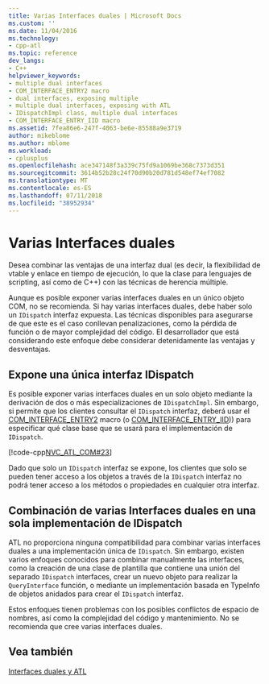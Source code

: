 ```yaml
---
title: Varias Interfaces duales | Microsoft Docs
ms.custom: ''
ms.date: 11/04/2016
ms.technology:
- cpp-atl
ms.topic: reference
dev_langs:
- C++
helpviewer_keywords:
- multiple dual interfaces
- COM_INTERFACE_ENTRY2 macro
- dual interfaces, exposing multiple
- multiple dual interfaces, exposing with ATL
- IDispatchImpl class, multiple dual interfaces
- COM_INTERFACE_ENTRY_IID macro
ms.assetid: 7fea86e6-247f-4063-be6e-85588a9e3719
author: mikeblome
ms.author: mblome
ms.workload:
- cplusplus
ms.openlocfilehash: ace347148f3a339c75fd9a1069be368c7373d351
ms.sourcegitcommit: 3614b52b28c24f70d90b20d781d548ef74ef7082
ms.translationtype: MT
ms.contentlocale: es-ES
ms.lasthandoff: 07/11/2018
ms.locfileid: "38952934"
---
```

# <a name="multiple-dual-interfaces"></a>Varias Interfaces duales
Desea combinar las ventajas de una interfaz dual (es decir, la flexibilidad de vtable y enlace en tiempo de ejecución, lo que la clase para lenguajes de scripting, así como de C++) con las técnicas de herencia múltiple.  
  
 Aunque es posible exponer varias interfaces duales en un único objeto COM, no se recomienda. Si hay varias interfaces duales, debe haber solo un `IDispatch` interfaz expuesta. Las técnicas disponibles para asegurarse de que este es el caso conllevan penalizaciones, como la pérdida de función o de mayor complejidad del código. El desarrollador que está considerando este enfoque debe considerar detenidamente las ventajas y desventajas.  
  
## <a name="exposing-a-single-idispatch-interface"></a>Expone una única interfaz IDispatch  
 Es posible exponer varias interfaces duales en un solo objeto mediante la derivación de dos o más especializaciones de `IDispatchImpl`. Sin embargo, si permite que los clientes consultar el `IDispatch` interfaz, deberá usar el [COM_INTERFACE_ENTRY2](reference/com-interface-entry-macros.md#com_interface_entry2) macro (o [COM_INTERFACE_ENTRY_IID](reference/com-interface-entry-macros.md#com_interface_entry_iid))) para especificar qué clase base que se usará para el implementación de `IDispatch`.  
  
 [!code-cpp[NVC_ATL_COM#23](../atl/codesnippet/cpp/multiple-dual-interfaces_1.h)]  
  
 Dado que solo un `IDispatch` interfaz se expone, los clientes que solo se pueden tener acceso a los objetos a través de la `IDispatch` interfaz no podrá tener acceso a los métodos o propiedades en cualquier otra interfaz.  
  
## <a name="combining-multiple-dual-interfaces-into-a-single-implementation-of-idispatch"></a>Combinación de varias Interfaces duales en una sola implementación de IDispatch  
 ATL no proporciona ninguna compatibilidad para combinar varias interfaces duales a una implementación única de `IDispatch`. Sin embargo, existen varios enfoques conocidos para combinar manualmente las interfaces, como la creación de una clase de plantilla que contiene una unión del separado `IDispatch` interfaces, crear un nuevo objeto para realizar la `QueryInterface` función, o mediante un implementación basada en TypeInfo de objetos anidados para crear el `IDispatch` interfaz.  
  
 Estos enfoques tienen problemas con los posibles conflictos de espacio de nombres, así como la complejidad del código y mantenimiento. No se recomienda que cree varias interfaces duales.  
  
## <a name="see-also"></a>Vea también  
 [Interfaces duales y ATL](../atl/dual-interfaces-and-atl.md)


